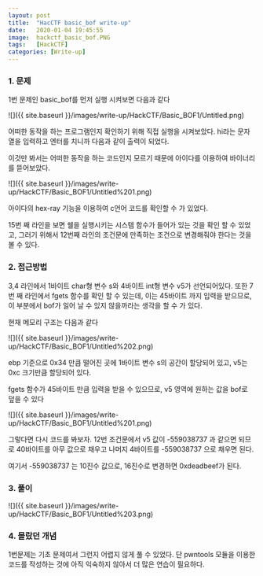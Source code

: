 ```yaml
---
layout: post
title:  "HacCTF basic_bof write-up"
date:   2020-01-04 19:45:55
image:  hackctf_basic_bof.PNG
tags:   [HackCTF]
categories: [Write-up]
---
```




### 1.  문제

1번 문제인 basic_bof를 먼저 실행 시켜보면 다음과 같다

![]({{ site.baseurl }}/images/write-up/HackCTF/Basic_BOF1/Untitled.png)

어떠한 동작을 하는 프로그램인지 확인하기 위해 직접 실행을 시켜보았다. hi라는 문자열을 입력하고 엔터를 치니까 다음과 같이 출력이 되었다.

이것만 봐서는 어떠한 동작을 하는 코드인지 모르기 때문에 아이다를 이용하여 바이너리를 뜯어보았다.

![]({{ site.baseurl }}/images/write-up/HackCTF/Basic_BOF1/Untitled%201.png)

아이다의 hex-ray 기능을 이용하여 c언어 코드를 확인할 수 가 있었다.

15번 째 라인을 보면 쉘을 실행시키는 시스템 함수가 들어가 있는 것을 확인 할 수 있었고, 그러기 위해서 12번째 라인의 조건문에 만족하는 조건으로 변경해줘야 한다는 것을 볼 수 있다.

### 2. 접근방법

3,4 라인에서 1바이트 char형 변수 s와 4바이트 int형 변수 v5가 선언되어있다. 또한 7번 째 라인에서 fgets 함수를 확인 할 수 있는데, 이는 45바이트 까지 입력을 받으므로, 이 부분에서 bof가 일어 날 수 있지 않을까라는 생각을 할 수 가 있다.

현재 메모리 구조는 다음과 같다

![]({{ site.baseurl }}/images/write-up/HackCTF/Basic_BOF1/Untitled%202.png)

ebp 기준으로 0x34 만큼 떨어진 곳에 1바이트 변수 s의 공간이 할당되어 있고, v5는 0xc 크기만큼 할당되어 있다.

fgets 함수가 45바이트 만큼 입력을 받을 수 있으므로, v5 영역에 원하는 값을 bof로 덮을 수 있다

![]({{ site.baseurl }}/images/write-up/HackCTF/Basic_BOF1/Untitled%201.png)

그렇다면 다시 코드를 봐보자. 12번 조건문에서 v5 값이 -559038737 과 같으면 되므로 40바이트를 아무 값으로 채우고 나머지 4바이트를 -559038737 으로 채우면 된다.

여기서 -559038737 는 10진수 값으로, 16진수로 변경하면 0xdeadbeef가 된다.



### 3. 풀이

![]({{ site.baseurl }}/images/write-up/HackCTF/Basic_BOF1/Untitled%203.png)

### 4. 몰랐던 개념

1번문제는 기초 문제여서 그런지 어렵지 않게 풀 수 있었다. 단 pwntools 모듈을 이용한 코드를 작성하는 것에 아직 익숙하지 않아서 더 많은 연습이 필요하다.